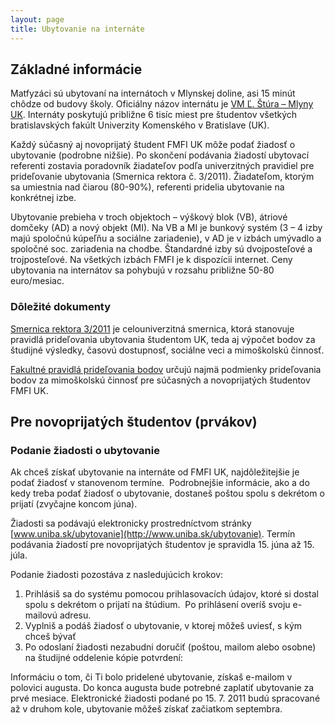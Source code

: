 ```yaml
---
layout: page
title: Ubytovanie na internáte
---
```


## Základné informácie

Matfyzáci sú ubytovaní na internátoch v Mlynskej doline, asi 15 minút chôdze od budovy školy. Oficiálny názov internátu je [VM Ľ. Štúra – Mlyny UK](http://www.mlyny.uniba.sk/). Internáty poskytujú približne 6 tisíc miest pre študentov všetkých bratislavských fakúlt Univerzity Komenského v Bratislave (UK).

Každý súčasný aj novoprijatý študent FMFI UK môže podať žiadosť o ubytovanie (podrobne nižšie). Po skončení podávania žiadostí ubytovací referenti zostavia poradovník žiadateľov podľa univerzitných pravidiel pre prideľovanie ubytovania (Smernica rektora č. 3/2011). Žiadateľom, ktorým sa umiestnia nad čiarou (80-90%), referenti pridelia ubytovanie na konkrétnej izbe.

Ubytovanie prebieha v troch objektoch – výškový blok (VB), átriové domčeky (AD) a nový objekt (MI). Na VB a MI je bunkový systém (3 – 4 izby majú spoločnú kúpeľňu a sociálne zariadenie), v AD je v izbách umývadlo a spoločné soc. zariadenia na chodbe. Štandardné izby sú dvojposteľové a trojposteľové. Na všetkých izbách FMFI je k dispozícii internet. Ceny ubytovania na internátov sa pohybujú v rozsahu približne 50-80 euro/mesiac.

### Dôležité dokumenty

[Smernica rektora 3/2011](http://www.uniba.sk/fileadmin/user_upload/editors/subweby/ubytovanie/Vp_2011_3_Smernica_rektora_UK_ktora_upravuje_pravidla_rozdelovania_ubytovacej_kapacity___-_pre_web.pdf) je celouniverzitná smernica, ktorá stanovuje pravidlá prideľovania ubytovania študentom UK, teda aj výpočet bodov za študijné výsledky, časovú dostupnosť, sociálne veci a mimoškolskú činnosť.

[Fakultné pravidlá prideľovania bodov](http://fmph.uniba.sk/index.php?id=2125) určujú najmä podmienky prideľovania bodov za mimoškolskú činnosť pre súčasných a novoprijatých študentov FMFI UK.

## Pre novoprijatých študentov (prvákov)

### Podanie žiadosti o ubytovanie

Ak chceš získať ubytovanie na internáte od FMFI UK, najdôležitejšie je podať žiadosť v stanovenom termíne. &nbsp;Podrobnejšie informácie, ako a do kedy treba podať žiadosť o ubytovanie, dostaneš poštou spolu s dekrétom o prijatí (zvyčajne koncom júna).&nbsp;

Žiadosti sa podávajú elektronicky prostredníctvom stránky [www.uniba.sk/ubytovanie](http://www.uniba.sk/ubytovanie). Termín podávania žiadostí pre novoprijatých študentov je spravidla 15. júna až 15. júla.

Podanie žiadosti pozostáva z nasledujúcich krokov:

1.  Prihlásiš sa do systému pomocou prihlasovacích údajov, ktoré si dostal spolu s dekrétom o prijatí na štúdium. &nbsp;Po prihlásení overíš svoju e-mailovú adresu.
2.  Vyplniš a podáš žiadosť o ubytovanie, v ktorej môžeš uviesť, s kým chceš bývať
3.  Po odoslaní žiadosti nezabudni doručiť (poštou, mailom alebo osobne) na študijné oddelenie kópie potvrdení:

Informáciu o tom, či Ti bolo pridelené ubytovanie, získaš e-mailom v polovici augusta. Do konca augusta bude potrebné zaplatiť ubytovanie za prvé mesiace. Elektronické žiadosti podané po 15. 7. 2011 budú spracované až v druhom kole, ubytovanie môžeš získať začiatkom septembra.
